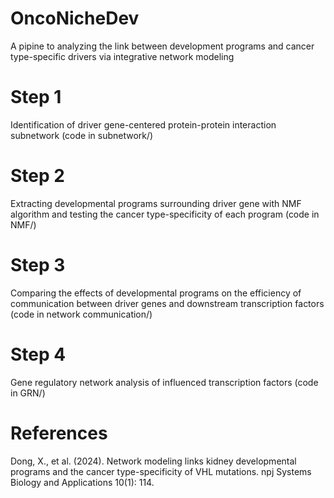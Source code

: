 # OncoNicheDev
A pipine to analyzing the link between development programs and cancer type-specific drivers via integrative network modeling

# Step 1
Identification of driver gene-centered protein-protein interaction subnetwork (code in subnetwork/)

# Step 2
Extracting developmental programs surrounding driver gene with NMF algorithm and testing the cancer type-specificity 
of each program (code in NMF/)

# Step 3
Comparing the effects of developmental programs on the efficiency of communication between driver genes and downstream transcription factors (code in network communication/)

# Step 4
Gene regulatory network analysis of influenced transcription factors (code in GRN/)

# References
Dong, X., et al. (2024). Network modeling links kidney developmental programs and the cancer type-specificity of VHL mutations. npj Systems Biology and Applications 10(1): 114.


